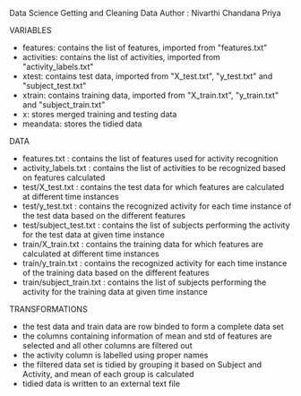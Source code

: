 Data Science
Getting and Cleaning Data
Author : Nivarthi Chandana Priya


VARIABLES

- features: contains the list of features, imported from "features.txt"
- activities: contains the list of activities, imported from "activity_labels.txt" 
- xtest: contains test data, imported from "X_test.txt", "y_test.txt" and "subject_test.txt"
- xtrain: contains training data, imported from "X_train.txt", "y_train.txt" and "subject_train.txt"
- x: stores merged training and testing data
- meandata: stores the tidied data


DATA

- features.txt : contains the list of features used for activity recognition
- activity_labels.txt : contains the list of activities to be recognized based on features calculated
- test/X_test.txt : contains the test data for which features are calculated at different time instances
- test/y_test.txt : contains the recognized activity for each time instance of the test data based on the different features
- test/subject_test.txt : contains the list of subjects performing the activity for the test data at given time instance
- train/X_train.txt : contains the training data for which features are calculated at different time instances
- train/y_train.txt : contains the recognized activity for each time instance of the training data based on the different features
- train/subject_train.txt : contains the list of subjects performing the activity for the training data at given time instance

TRANSFORMATIONS

- the test data and train data are row binded to form a complete data set
- the columns containing information of mean and std of features are selected and all other columns are filtered out
- the activity column is labelled using proper names
- the filtered data set is tidied by grouping it based on Subject and Activity, and mean of each group is calculated
- tidied data is written to an external text file

